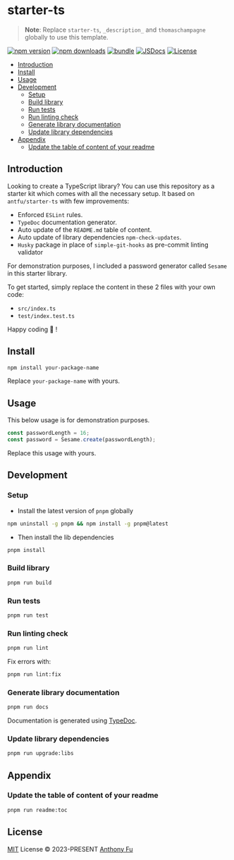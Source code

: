 # starter-ts

> **Note**:
> Replace `starter-ts`, `_description_` and `thomaschampagne` globally to use this template.

[![npm version][npm-version-src]][npm-version-href]
[![npm downloads][npm-downloads-src]][npm-downloads-href]
[![bundle][bundle-src]][bundle-href]
[![JSDocs][jsdocs-src]][jsdocs-href]
[![License][license-src]][license-href]

<!-- toc -->

- [Introduction](#introduction)
- [Install](#install)
- [Usage](#usage)
- [Development](#development)
  - [Setup](#setup)
  - [Build library](#build-library)
  - [Run tests](#run-tests)
  - [Run linting check](#run-linting-check)
  - [Generate library documentation](#generate-library-documentation)
  - [Update library dependencies](#update-library-dependencies)
- [Appendix](#appendix)
  - [Update the table of content of your readme](#update-the-table-of-content-of-your-readme)

<!-- tocstop -->

## Introduction

Looking to create a TypeScript library? You can use this repository as a starter kit which comes with all the necessary setup. It based on `antfu/starter-ts` with few improvements:

- Enforced `ESLint` rules.
- `TypeDoc` documentation generator.
- Auto update of the `README.md` table of content.
- Auto update of library dependencies `npm-check-updates`.
- `Husky` package in place of `simple-git-hooks` as pre-commit linting validator

For demonstration purposes, I included a password generator called `Sesame` in this starter library. 

To get started, simply replace the content in these 2 files with your own code:

- `src/index.ts`
- `test/index.test.ts`

Happy coding 🙂 !

## Install

```bash
npm install your-package-name
```

Replace `your-package-name` with yours.

## Usage

This below usage is for demonstration purposes.

```typescript
const passwordLength = 16;
const password = Sesame.create(passwordLength);
```

Replace this usage with yours.

## Development

### Setup

- Install the latest version of `pnpm` globally 

```bash
npm uninstall -g pnpm && npm install -g pnpm@latest
```

- Then install the lib dependencies

```bash
pnpm install
```

### Build library

```bash
pnpm run build
```

### Run tests

```bash
pnpm run test
```

### Run linting check

```bash
pnpm run lint
```

Fix errors with:

```bash
pnpm run lint:fix
```

### Generate library documentation

```bash
pnpm run docs
```

Documentation is generated using [TypeDoc](https://typedoc.org/).

### Update library dependencies

```bash
pnpm run upgrade:libs
```

## Appendix

### Update the table of content of your readme

```bash
pnpm run readme:toc
```

## License

[MIT](./LICENSE) License © 2023-PRESENT [Anthony Fu](https://github.com/antfu)

<!-- Badges -->

[npm-version-src]: https://img.shields.io/npm/v/pkg-placeholder?style=flat&colorA=080f12&colorB=1fa669
[npm-version-href]: https://npmjs.com/package/pkg-placeholder
[npm-downloads-src]: https://img.shields.io/npm/dm/pkg-placeholder?style=flat&colorA=080f12&colorB=1fa669
[npm-downloads-href]: https://npmjs.com/package/pkg-placeholder
[bundle-src]: https://img.shields.io/bundlephobia/minzip/pkg-placeholder?style=flat&colorA=080f12&colorB=1fa669&label=minzip
[bundle-href]: https://bundlephobia.com/result?p=pkg-placeholder
[license-src]: https://img.shields.io/github/license/antfu/pkg-placeholder.svg?style=flat&colorA=080f12&colorB=1fa669
[license-href]: https://github.com/antfu/pkg-placeholder/blob/main/LICENSE
[jsdocs-src]: https://img.shields.io/badge/jsdocs-reference-080f12?style=flat&colorA=080f12&colorB=1fa669
[jsdocs-href]: https://www.jsdocs.io/package/pkg-placeholder
